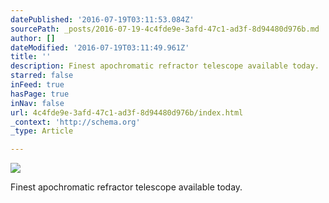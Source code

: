```yaml
---
datePublished: '2016-07-19T03:11:53.084Z'
sourcePath: _posts/2016-07-19-4c4fde9e-3afd-47c1-ad3f-8d94480d976b.md
author: []
dateModified: '2016-07-19T03:11:49.961Z'
title: ''
description: Finest apochromatic refractor telescope available today.
starred: false
inFeed: true
hasPage: true
inNav: false
url: 4c4fde9e-3afd-47c1-ad3f-8d94480d976b/index.html
_context: 'http://schema.org'
_type: Article

---
```

![](https://imgflo.herokuapp.com/graph/vahj1ThiexotieMo/caa80a5fcc17827ddba3064651dffed4/croprotate.jpg?cropheight=200&cropwidth=803&degrees=0&input=https%3A%2F%2Fthe-grid-user-content.s3-us-west-2.amazonaws.com%2Fa6b7f377-15c8-4cc2-8255-e28fda4fb548.jpg&x=85&y=0)

Finest apochromatic refractor telescope available today.